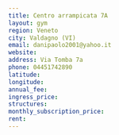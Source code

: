 ```yaml
---
title: Centro arrampicata 7A
layout: gym
region: Veneto
city: Valdagno (VI)
email: danipaolo2001@yahoo.it
website: 
address: Via Tomba 7a
phone: 04451742890
latitude: 
longitude: 
annual_fee: 
ingress_price: 
structures: 
monthly_subscription_price: 
rent: 
---
```


